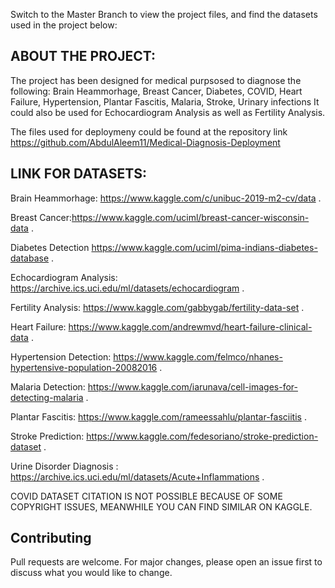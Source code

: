 Switch to the Master Branch to view the project files, and find the datasets used in the project below:

## ABOUT THE PROJECT:

The project has been designed for medical purpsosed to diagnose the following:
Brain Heammorhage, Breast Cancer, Diabetes, COVID, Heart Failure, Hypertension, Plantar Fascitis, Malaria, Stroke, Urinary infections
It could also be used for Echocardiogram Analysis as well as Fertility Analysis.

The files used for deploymeny could be found at the repository link 
https://github.com/AbdulAleem11/Medical-Diagnosis-Deployment




## LINK FOR DATASETS:

Brain Heammorhage: https://www.kaggle.com/c/unibuc-2019-m2-cv/data .

Breast Cancer:https://www.kaggle.com/uciml/breast-cancer-wisconsin-data .

Diabetes Detection https://www.kaggle.com/uciml/pima-indians-diabetes-database .

Echocardiogram Analysis: https://archive.ics.uci.edu/ml/datasets/echocardiogram .

Fertility Analysis: https://www.kaggle.com/gabbygab/fertility-data-set .

Heart Failure: https://www.kaggle.com/andrewmvd/heart-failure-clinical-data .

Hypertension Detection: https://www.kaggle.com/felmco/nhanes-hypertensive-population-20082016 .

Malaria Detection: https://www.kaggle.com/iarunava/cell-images-for-detecting-malaria .

Plantar Fascitis: https://www.kaggle.com/rameessahlu/plantar-fasciitis .

Stroke Prediction: https://www.kaggle.com/fedesoriano/stroke-prediction-dataset .

Urine Disorder Diagnosis : https://archive.ics.uci.edu/ml/datasets/Acute+Inflammations .

COVID DATASET CITATION IS NOT POSSIBLE BECAUSE OF SOME COPYRIGHT ISSUES, MEANWHILE YOU CAN FIND SIMILAR ON KAGGLE.

## Contributing
Pull requests are welcome. For major changes, please open an issue first to discuss what you would like to change.


